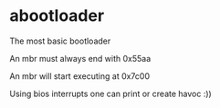 # abootloader
The most basic bootloader

An mbr must always end with 0x55aa

An mbr will start executing at 0x7c00

Using bios interrupts one can print or create havoc :))

